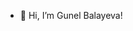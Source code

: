 - 👋 Hi, I’m Gunel Balayeva!

<!---
gunelbalayeva/gunelbalayeva is a ✨ special ✨ repository because its `README.md` (this file) appears on your GitHub profile.
You can click the Preview link to take a look at your changes.
--->
